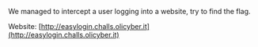 We managed to intercept a user logging into a website, try to find the flag.

Website: [http://easylogin.challs.olicyber.it](http://easylogin.challs.olicyber.it)
